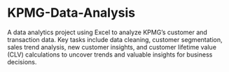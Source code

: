 # KPMG-Data-Analysis
A data analytics project using Excel to analyze KPMG’s customer and transaction data. Key tasks include data cleaning, customer segmentation, sales trend analysis, new customer insights, and customer lifetime value (CLV) calculations to uncover trends and valuable insights for business decisions.
